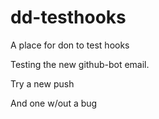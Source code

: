 dd-testhooks
============

A place for don to test hooks

Testing the new github-bot email.

Try a new push

And one w/out a bug
